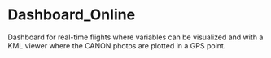 # Dashboard_Online
Dashboard for real-time flights where variables can be visualized and with a KML viewer where the CANON photos are plotted in a GPS point.
